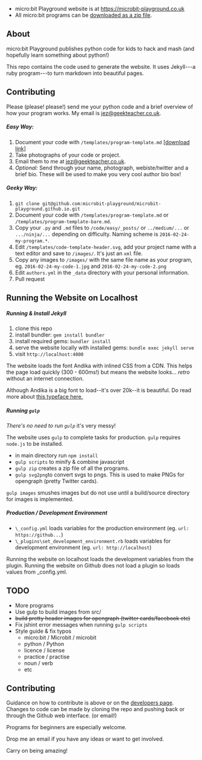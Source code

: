 * micro:bit Playground website is at https://microbit-playground.co.uk
* All micro:bit programs can be [downloaded as a zip file](https://microbit-playground.co.uk/build/microbit-playground-code.zip).

## About

micro:bit Playground publishes python code for kids to hack and mash (and hopefully learn something about python!)

This repo contains the code used to generate the website. It uses Jekyll---a ruby program---to turn markdown into beautiful pages.

## Contributing

Please (please! please!) send me your python code and a brief overview of how your program works. My email is jez@geekteacher.co.uk.

##### Easy Way:

1. Document your code with `/templates/program-template.md` [[download link]](https://raw.githubusercontent.com/microbit-playground/microbit-playground.github.io/master/templates/program-template.md)
2. Take photographs of your code or project.
3. Email them to me at jez@geekteacher.co.uk.
4. _Optional:_ Send through your name, photograph, webiste/twitter and a brief bio. These will be used to make you very cool author bio box!

##### Geeky Way:

1. `git clone git@github.com:microbit-playground/microbit-playground.github.io.git`
2. Document your code with `/templates/program-template.md` or `/templates/program-template-bare.md`.
3. Copy your `.py` and `.md` files to `/code/easy/_posts/` or `../medium/...` or `.../ninja/...` depending on difficulty. Naming scheme is `2016-02-24-my-program.*`.
4. Edit `/templates/code-template-header.svg`, add your project name with a text editor and save to `/images/`. It's just an `xml` file.
5. Copy any images to `/images/` with the same file name as your program, eg. `2016-02-24-my-code-1.jpg` and `2016-02-24-my-code-2.png`
6. Edit `authors.yml` in the `_data` directory with your personal information.
6. Pull request

## Running the Website on Localhost

##### Running & Install Jekyll

1. clone this repo
2. install bundler: `gem install bundler`
3. install required gems: `bundler install`
4. serve the website locally with installed gems: `bundle exec jekyll serve`
5. visit `http://localhost:4000`

The website loads the font Andika with inlined CSS from a CDN. This helps the page load quickly (300 - 600ms!) but means the website looks... _retro_ without an internet connection.

Although Andika is a big font to load--it's over 20k--it is beautiful. Do read more about [this typeface here.](http://software.sil.org/andika/)

##### Running `gulp`

_There's no need to run `gulp`_ it's very messy!

The website uses `gulp` to complete tasks for production. `gulp` requires `node.js` to be installed.

* in main directory run `npm install`
 * `gulp scripts` to minify & combine javascript
 * `gulp zip` creates a zip file of all the programs.
 * `gulp svg2png`to convert svgs to pngs. This is used to make PNGs for opengraph (pretty Twitter cards).

`gulp images` smushes images but do not use until a build/source directory for images is implemented.

##### Production / Development Environment

* `\_config.yml` loads variables for the production environment (eg. `url: https://github...`)
* `\_plugins\set_development_environment.rb` loads variables for development environment (eg. `url: http://localhost`)

Running the website on localhost loads the development variables from the plugin.
Running the website on Github does not load a plugin so loads values from _config.yml.

## TODO

* More programs
* Use gulp to build images from src/
* ~~build pretty header images for opengraph (twitter cards/facebook etc)~~
* Fix jshint error messages when running `gulp scripts`
* Style guide & fix typos
  * micro:bit / Microbit / microbit
  * python / Python
  * licence / license
  * practice / practise
  * noun / verb
  * etc

## Contributing

Guidance on how to contribute is above or on the [developers page](https://microbit-playground.co.uk/developers/). Changes to code can be made by cloning the repo and pushing back or through the Github web interface. (or email!)

Programs for beginners are especially welcome.

Drop me an email if you have any ideas or want to get involved.

Carry on being amazing!
